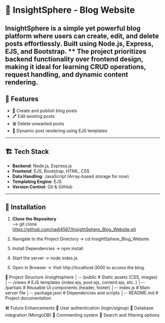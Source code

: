 # 📖 InsightSphere - Blog Website

**InsightSphere** is a simple yet powerful blog platform where users can create, edit, and delete posts effortlessly. Built using **Node.js, Express, EJS, and Bootstrap**.
** The project prioritizes backend functionality over frontend design, making it ideal for learning CRUD operations, request handling, and dynamic content rendering.
---

## 🚀 Features
- 📝 Create and publish blog posts
- 🖊 Edit existing posts
- 🗑 Delete unwanted posts
- 📄 Dynamic post rendering using EJS templates

---

## 🏗 Tech Stack
- **Backend**: Node.js, Express.js
- **Frontend**: EJS, Bootstrap, HTML, CSS
- **Data Handling**: JavaScript (Array-based storage for now)
- **Templating Engine**: EJS
- **Version Control**: Git & GitHub

---

## 🔧 Installation

1. **Clone the Repository**  
--> git clone https://github.com/nadi4567/InsightSphere_Blog_Website.git

2. Navigate to the Project Directory
-> cd InsightSphere_Blog_Website

3. Install Dependencies
-> npm install

4. Start the server
-> node index.js

5. Open in Browser
-> Visit http://localhost:3000 to access the blog.

📂 Project Structure
/insightsphere
│-- /public           # Static assets (CSS, images)
│-- /views            # EJS templates (index.ejs, post.ejs, content.ejs, etc..)
│-- /partials         # Reusable UI components (header, footer)
│-- index.js         # Main server file
│-- package.json      # Dependencies and scripts
│-- README.md         # Project documentation


🛠 Future Enhancements
🔐 User authentication (login/signup)
💾 Database integration (MongoDB)
💬 Commenting system
🔎 Search and filtering options


   
